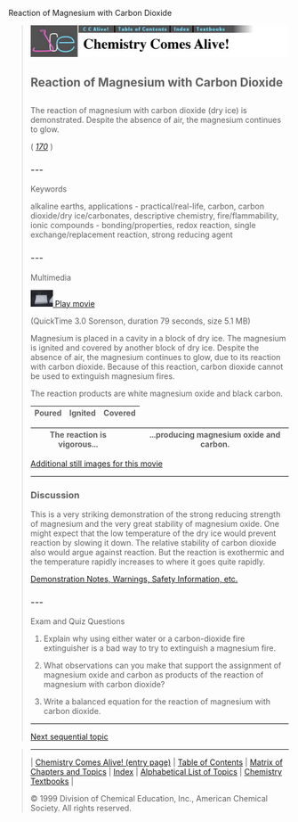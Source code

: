 





 Reaction of Magnesium with Carbon Dioxide
 



> ![Chemistry Comes Alive!](ccahead.gif)
> 
> 
> 
> 
> 
> 
> 
> 
> 
> ## Reaction of Magnesium with Carbon Dioxide
> 
> 
> 
> 
> 
> ## 
> 
> 
> 
> 
> 
>  The reaction of magnesium with carbon dioxide (dry ice) is demonstrated. Despite the absence of air, the magnesium continues to glow.
>  
> 
> 
> 
> 
> 
> 
>  (
>  [*170*](CRED170.HTM)
>  )
>  
> 
> 
> 
> 
> ### ---
> 
> 
>  Keywords
> 
> 
> 
> 
>  alkaline earths, applications - practical/real-life, carbon, 
carbon dioxide/dry ice/carbonates, descriptive chemistry, fire/flammability, 
ionic compounds - bonding/properties, 
redox reaction, single exchange/replacement reaction, strong reducing agent
>  
> 
> 
> 
> 
> ### ---
> 
> 
>  Multimedia
> 
> 
> 
> 
> 
> 
> 
> 
> [![](0.JPG)
>  Play movie](../../MVHTM/MAGCO2/MAGCO2.HTM) 
> 
> 
> 
>  (QuickTime 3.0 Sorenson, duration 79 seconds, size 5.1 MB)
>  
> 
> 
> 
>  Magnesium is placed in a cavity in a block of dry ice. The
magnesium is ignited and covered by another block of dry ice. 
Despite the absence of air, the magnesium continues to glow, due to
its reaction with carbon dioxide. Because of this reaction, carbon
dioxide cannot be used to extinguish magnesium fires.
>  
> 
> 
> 
>  The reaction products are white magnesium oxide and black carbon.
>  
> 
> 
> 
> 
> 
> 
> 
> | Poured | Ignited | Covered |
> | --- | --- | --- |
> 
> 
> 
> 
> 
> 
> 
> | The reaction is vigorous... |  |  | ...producing magnesium oxide and carbon. |
> | --- | --- | --- | --- |
> 
> 
> 
> 
> 
> 
> [Additional still images
for this movie](../../STHTM/MAGCO2/MAGCO2.HTM) 
> 
> 
> 
> 
> 
> ---
> 
> 
> 
> 
> ### Discussion
> 
> 
> 
> 
>  This is a very striking demonstration of the strong reducing strength of 
magnesium and the very great stability of magnesium oxide. 
One might expect that the low temperature of the dry ice 
would prevent reaction by slowing it down. 
The relative stability of carbon dioxide also would argue against reaction. 
But the reaction is exothermic and the temperature rapidly increases to where it goes quite rapidly.
>  
> 
> 
> 
> 
> 
> 
> [Demonstration Notes, Warnings, Safety Information, etc.](SAFETY.HTM) 
> 
> 
> 
> 
> 
> ### ---
> 
> 
>  Exam and Quiz Questions
> 
> 
> 
> 
>  1. Explain why using either water or a carbon-dioxide fire extinguisher is a bad way to try to extinguish a magnesium fire.
>  
> 
> 
> 
>  2. What observations can you make that support the assignment of magnesium oxide and carbon as products of the reaction of magnesium with carbon dioxide?
>  
> 
> 
> 
>  3. Write a balanced equation for the reaction of magnesium with carbon dioxide.
>  
> 
> 
> 
> 
> 
> 
> ---
> 
> 
> 
> 
> [Next sequential topic](../../MAIN/REDOXCU/PAGE1.HTM)



> ---
> 
> 
>  |
>  [Chemistry Comes Alive! (entry page)](../../INDEX.HTM) 
>  |
>  [Table of Contents](../../CONTENTS.HTM) 
>  |
>  [Matrix of Chapters and Topics](../../MATRIX.HTM) 
>  |
>  [Index](../../WORDS.HTM) 
>  |
>  [Alphabetical List of Topics](../../ALPHATOP.HTM) 
>  |
>  [Chemistry Textbooks](../../BOOKS.HTM) 
>  |
>  
>  © 1999 Division of Chemical Education, Inc.,
American Chemical Society. All rights reserved.





